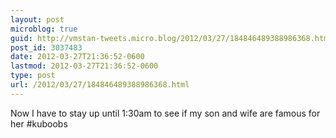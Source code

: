 ```yaml
---
layout: post
microblog: true
guid: http://vmstan-tweets.micro.blog/2012/03/27/184846489388986368.html
post_id: 3037483
date: 2012-03-27T21:36:52-0600
lastmod: 2012-03-27T21:36:52-0600
type: post
url: /2012/03/27/184846489388986368.html
---
```

Now I have to stay up until 1:30am to see if my son and wife are famous for her #kuboobs
